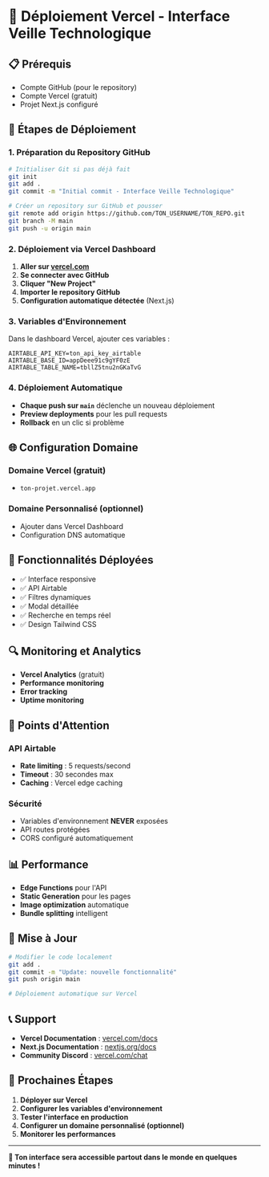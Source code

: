 # 🚀 Déploiement Vercel - Interface Veille Technologique

## 📋 **Prérequis**

- Compte GitHub (pour le repository)
- Compte Vercel (gratuit)
- Projet Next.js configuré

## 🔧 **Étapes de Déploiement**

### **1. Préparation du Repository GitHub**

```bash
# Initialiser Git si pas déjà fait
git init
git add .
git commit -m "Initial commit - Interface Veille Technologique"

# Créer un repository sur GitHub et pousser
git remote add origin https://github.com/TON_USERNAME/TON_REPO.git
git branch -M main
git push -u origin main
```

### **2. Déploiement via Vercel Dashboard**

1. **Aller sur [vercel.com](https://vercel.com)**
2. **Se connecter avec GitHub**
3. **Cliquer "New Project"**
4. **Importer le repository GitHub**
5. **Configuration automatique détectée** (Next.js)

### **3. Variables d'Environnement**

Dans le dashboard Vercel, ajouter ces variables :

```env
AIRTABLE_API_KEY=ton_api_key_airtable
AIRTABLE_BASE_ID=appDeee91c9gYF0zE
AIRTABLE_TABLE_NAME=tbllZ5tnu2nGKaTvG
```

### **4. Déploiement Automatique**

- **Chaque push sur `main`** déclenche un nouveau déploiement
- **Preview deployments** pour les pull requests
- **Rollback** en un clic si problème

## 🌐 **Configuration Domaine**

### **Domaine Vercel (gratuit)**
- `ton-projet.vercel.app`

### **Domaine Personnalisé (optionnel)**
- Ajouter dans Vercel Dashboard
- Configuration DNS automatique

## 📱 **Fonctionnalités Déployées**

- ✅ Interface responsive
- ✅ API Airtable
- ✅ Filtres dynamiques
- ✅ Modal détaillée
- ✅ Recherche en temps réel
- ✅ Design Tailwind CSS

## 🔍 **Monitoring et Analytics**

- **Vercel Analytics** (gratuit)
- **Performance monitoring**
- **Error tracking**
- **Uptime monitoring**

## 🚨 **Points d'Attention**

### **API Airtable**
- **Rate limiting** : 5 requests/second
- **Timeout** : 30 secondes max
- **Caching** : Vercel edge caching

### **Sécurité**
- Variables d'environnement **NEVER** exposées
- API routes protégées
- CORS configuré automatiquement

## 📊 **Performance**

- **Edge Functions** pour l'API
- **Static Generation** pour les pages
- **Image optimization** automatique
- **Bundle splitting** intelligent

## 🔄 **Mise à Jour**

```bash
# Modifier le code localement
git add .
git commit -m "Update: nouvelle fonctionnalité"
git push origin main

# Déploiement automatique sur Vercel
```

## 📞 **Support**

- **Vercel Documentation** : [vercel.com/docs](https://vercel.com/docs)
- **Next.js Documentation** : [nextjs.org/docs](https://nextjs.org/docs)
- **Community Discord** : [vercel.com/chat](https://vercel.com/chat)

## 🎯 **Prochaines Étapes**

1. **Déployer sur Vercel**
2. **Configurer les variables d'environnement**
3. **Tester l'interface en production**
4. **Configurer un domaine personnalisé (optionnel)**
5. **Monitorer les performances**

---

**🚀 Ton interface sera accessible partout dans le monde en quelques minutes !**


